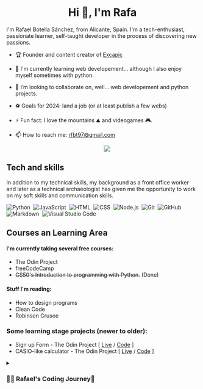 <h1 align="center">Hi 👋, I'm Rafa</h1>

I'm Rafael Botella Sánchez, from Alicante, Spain. I'm a tech-enthusiast, passionate learner, self-taught developer in the process of discovering new passions.

- 🏆 Founder and content creator of [Excapic](https://excapic.es/)

  
- 🤔 I'm currently learning web developement... although I also enjoy myself sometimes with python.
- 👯 I’m looking to collaborate on, well... web developement and python projects.
- ⚽ Goals for 2024: land a job (or at least publish a few webs)
- ⚡ Fun fact: I love the mountains ⛰️ and videogames 🎮.
- 📫 How to reach me: rfbt97@gmail.com

  

  <p align="center"><img src="https://github-readme-stats.vercel.app/api/top-langs/?username=rafabo7&layout=compact&hide=TSQL&theme=highcontrast"></p>


## Tech and skills
In addition to my technical skills, my background as a front office worker and later as a technical archaeologist has given me the opportunity to work on my soft skills and communication skills.


![Python](https://img.shields.io/badge/-Python-05122A?style=flat&logo=python)&nbsp;
![JavaScript](https://img.shields.io/badge/-JavaScript-05122A?style=flat&logo=javascript)&nbsp;
![HTML](https://img.shields.io/badge/-HTML-05122A?style=flat&logo=HTML5)&nbsp;
![CSS](https://img.shields.io/badge/-CSS-05122A?style=flat&logo=CSS3&logoColor=1572B6)&nbsp;
![Node.js](https://img.shields.io/badge/-Node.js-05122A?style=flat&logo=node.js&logoColor=339933)&nbsp;
![Git](https://img.shields.io/badge/-Git-05122A?style=flat&logo=git)&nbsp;
![GitHub](https://img.shields.io/badge/-GitHub-05122A?style=flat&logo=github)&nbsp;
![Markdown](https://img.shields.io/badge/-Markdown-05122A?style=flat&logo=markdown)&nbsp;
![Visual Studio Code](https://img.shields.io/badge/-Visual%20Studio%20Code-05122A?style=flat&logo=visual-studio-code&logoColor=007ACC)&nbsp;


## Courses an Learning Area


#### I'm currently taking several free courses:

- The Odin Project
- freeCodeCamp
- ~~CS50's Introduction to programming with Python.~~ (Done)
  
#### Stuff I'm reading:
  
- How to design programs
- Clean Code
- Robinson Crusoe

### Some learning stage projects (newer to older):
- Sign up Form - The Odin Project [ [Live](https://rafabo7.github.io/top-form/) / [Code](https://github.com/rafabo7/top-form) ]
- CASIO-like calculator - The Odin Project [ [Live](https://rafabo7.github.io/top-calculator/) / [Code](https://github.com/rafabo7/top-calculator) ]

  
<details>
 <summary><h3>👨‍💻 Rafael's Coding Journey🤠</h3></summary>
 I started my coding journey as an archaeologist, dissatisfied with the repetitive tasks and lack of efficiency in the way we (the archaeologists) manage our data. During my studies I became curious about computer science and its applications in 'non-computer based' fields like mine and other 'human sciences', as we call them in Spain. One day I finally took the step and started learning to code in order to create tools that I and my colleagues seemed to need, and I went down the deepest rabbit hole I could ever imagine.
 Long story short, I didn't create the tool I was looking for, but I did learn something that I eventually came to love as much as my other hobbies.
  
<!--
**rafabo7/rafabo7** is a ✨ _special_ ✨ repository because its `README.md` (this file) appears on your GitHub profile.

Here are some ideas to get you started:

- 🔭 I’m currently working on ...
- 🌱 I’m currently learning ...
- 👯 I’m looking to collaborate on ...
- 🤔 I’m looking for help with ...
- 💬 Ask me about ...
- 📫 How to reach me: ...
- 😄 Pronouns: ...
- ⚡ Fun fact: ...
-->
